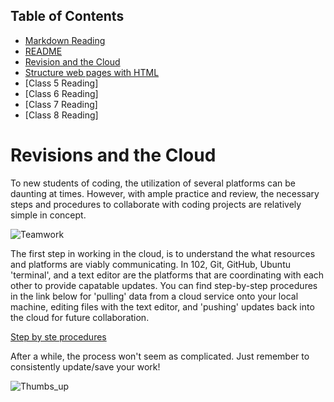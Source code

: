 ## Table of Contents

- [Markdown Reading](markdown.md)
- [README](README.md)
- [Revision and the Cloud](revisions-and-the-cloud.md)
- [Structure web pages with HTML](structurehtml.md)
- [Class 5 Reading]
- [Class 6 Reading]
- [Class 7 Reading]
- [Class 8 Reading]


# Revisions and the Cloud

  To new students of coding, the utilization of several platforms can be daunting at times. However, with ample practice and review, the necessary steps and procedures to collaborate with coding projects are relatively simple in concept.
  
  ![Teamwork](https://blogsimages.adobe.com/creativecloud/files/2015/09/teamwork-1800x1013.jpg)

  The first step in working in the cloud, is to understand the what resources and platforms are viably communicating. In 102, Git, GitHub, Ubuntu 'terminal', and a text editor are the platforms that are coordinating with each other to provide capatable updates. You can find step-by-step procedures in the link below for 'pulling' data from a cloud service onto your local machine, editing files with the text editor, and 'pushing' updates back into the cloud for future collaboration.

[Step by ste procedures](https://blog.udemy.com/git-tutorial-a-comprehensive-guide/#5)

  After a while, the process won't seem as complicated. Just remember to consistently update/save your work!

![Thumbs_up](https://external-content.duckduckgo.com/iu/?u=http%3A%2F%2Fblog.mindjet.com%2Fwp-content%2Fuploads%2F2012%2F07%2FGreat-Teamwork-Begins-with-a-Social-Contract.png&f=1&nofb=1)

